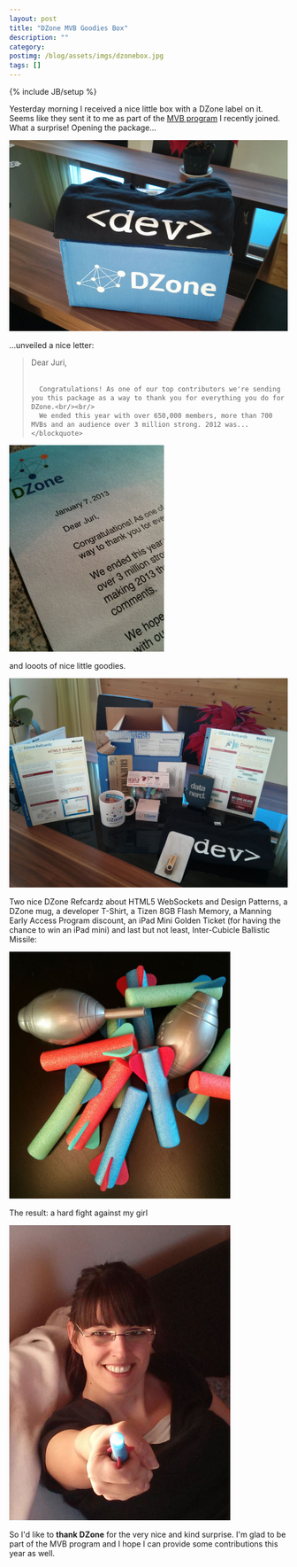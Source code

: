 ```yaml
---
layout: post
title: "DZone MVB Goodies Box"
description: ""
category: 
postimg: /blog/assets/imgs/dzonebox.jpg
tags: []
---
```

{% include JB/setup %}

Yesterday morning I received a nice little box with a DZone label on it. Seems like they sent it to me as part of the [MVB program](/blog/2012/04/joining-dzone-mvb-program/) I recently joined. What a surprise! Opening the package...

![](/blog/assets/imgs/dzonebox.jpg)

...unveiled a nice letter:

<div class="row-fluid">
  <div class="span6">
    <blockquote>
      Dear Juri,<br/><br/>
      
      Congratulations! As one of our top contributors we're sending you this package as a way to thank you for everything you do for DZone.<br/><br/>
      We ended this year with over 650,000 members, more than 700 MVBs and an audience over 3 million strong. 2012 was...
    </blockquote>
  </div>
  <img class="span6" src="/blog/assets/imgs/dzonethankletter.jpg"/>
</div>

and looots of nice little goodies.

![](/blog/assets/imgs/dzonegoodiesoutlined.jpg)

Two nice DZone Refcardz about HTML5 WebSockets and Design Patterns, a DZone mug, a developer T-Shirt, a Tizen 8GB Flash Memory, a Manning Early Access Program discount, an iPad Mini Golden Ticket (for having the chance to win an iPad mini) and last but not least, Inter-Cubicle Ballistic Missile:

![](/blog/assets/imgs/missiles.jpg)

The result: a hard fight against my girl

![](/blog/assets/imgs/girlmissilefight.jpg)

So I'd like to **thank DZone** for the very nice and kind surprise. I'm glad to be part of the MVB program and I hope I can provide some contributions this year as well.
